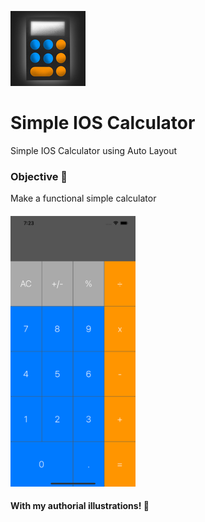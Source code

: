 ![Image](https://raw.githubusercontent.com/joaoipiraja/Simple-IOS-Calculator/master/SimpleCalculator/Assets.xcassets/AppIcon.appiconset/120.png)
# Simple IOS Calculator
Simple IOS Calculator using Auto Layout 
### Objective 📝
Make a functional simple calculator 
#### [<img src="https://raw.githubusercontent.com/joaoipiraja/Simple-IOS-Calculator/master/screenshot/screenshot1.png" width="200"/>](screenshot1.png)
#### With my authorial illustrations! 🎨

